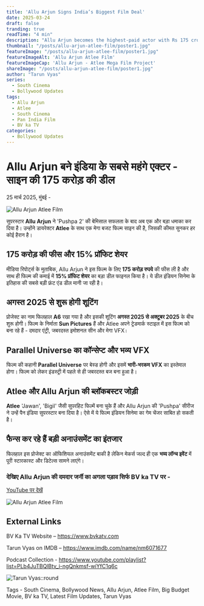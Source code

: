 ```yaml
---
title: 'Allu Arjun Signs India’s Biggest Film Deal'
date: 2025-03-24
draft: false
tranding: true
readTime: "4 min"
description: "Allu Arjun becomes the highest-paid actor with Rs 175 crore deal for Atlee’s next big film."
thumbnail: "/posts/allu-arjun-atlee-film/poster1.jpg"
featureImage: "/posts/allu-arjun-atlee-film/poster1.jpg"
featureImageAlt: 'Allu Arjun Atlee Film'
featureImageCap: 'Allu Arjun - Atlee Mega Film Project'
shareImage: "/posts/allu-arjun-atlee-film/poster1.jpg"
author: "Tarun Vyas"
series:
  - South Cinema
  - Bollywood Updates
tags:
  - Allu Arjun
  - Atlee
  - South Cinema
  - Pan India Film
  - BV ka TV
categories:
  - Bollywood Updates
---
```


# Allu Arjun बने इंडिया के सबसे महंगे एक्टर - साइन की 175 करोड़ की डील

25 मार्च 2025, मुंबई -

![Allu Arjun Atlee Film](/posts/allu-arjun-atlee-film/poster1.jpg)

सुपरस्टार **Allu Arjun** ने 'Pushpa 2' की बेमिसाल सफलता के बाद अब एक और बड़ा धमाका कर दिया है। उन्होंने डायरेक्टर **Atlee** के साथ एक मेगा बजट फिल्म साइन की है, जिसकी कीमत सुनकर हर कोई हैरान है।

## 175 करोड़ की फीस और 15% प्रॉफिट शेयर

मीडिया रिपोर्ट्स के मुताबिक, Allu Arjun ने इस फिल्म के लिए **175 करोड़ रुपये** की फीस ली है और साथ ही फिल्म की कमाई में **15% प्रॉफिट शेयर** का बड़ा डील फाइनल किया है। ये डील इंडियन सिनेमा के इतिहास की सबसे बड़ी फ्रंट एंड डील मानी जा रही है।

## अगस्त 2025 से शुरू होगी शूटिंग

प्रोजेक्ट का नाम फिलहाल **A6** रखा गया है और इसकी शूटिंग **अगस्त 2025 से अक्टूबर 2025** के बीच शुरू होगी। फिल्म के निर्माता **Sun Pictures** हैं और Atlee अपने ट्रेडमार्क स्टाइल में इस फिल्म को बना रहे हैं - दमदार एंट्री, जबरदस्त इमोशनल सीन और मेगा VFX।

## Parallel Universe का कॉन्सेप्ट और भव्य VFX

फिल्म की कहानी **Parallel Universe** पर बेस्ड होगी और इसमें **भारी-भरकम VFX** का इस्तेमाल होगा। फिल्म को लेकर इंडस्ट्री में पहले से ही जबरदस्त बज बना हुआ है। 

## Atlee और Allu Arjun की ब्लॉकबस्टर जोड़ी

**Atlee** 'Jawan', 'Bigil' जैसी सुपरहिट फिल्में बना चुके हैं और Allu Arjun की 'Pushpa' सीरीज ने उन्हें पैन इंडिया सुपरस्टार बना दिया है। ऐसे में ये फिल्म इंडियन सिनेमा का गेम चेंजर साबित हो सकती है।

## फैन्स कर रहे हैं बड़ी अनाउंसमेंट का इंतजार

फिलहाल इस प्रोजेक्ट का ऑफिशियल अनाउंसमेंट बाकी है लेकिन मेकर्स जल्द ही एक **भव्य लॉन्च इवेंट** में पूरी स्टारकास्ट और डिटेल्स सामने लाएंगे। 

### देखिए Allu Arjun की दमदार जर्नी का अगला पड़ाव सिर्फ BV ka TV पर -

[YouTube पर देखें](https://youtu.be/y16F8jsHVQ0?si=3zYi9T_PIHMF0_ET)

![Allu Arjun Atlee Film](/posts/allu-arjun-atlee-film/poster2.jpg)

## External Links
BV Ka TV Website – https://www.bvkatv.com

Tarun Vyas on IMDB – https://www.imdb.com/name/nm6071677

Podcast Collection - https://www.youtube.com/playlist?list=PLb4JuTBQlBtv_i-ngQnkmsf-wiYfC1q6c

![Tarun Vyas::round](/images/profile.png)

Tags - South Cinema, Bollywood News, Allu Arjun, Atlee Film, Big Budget Movie, BV ka TV, Latest Film Updates, Tarun Vyas
